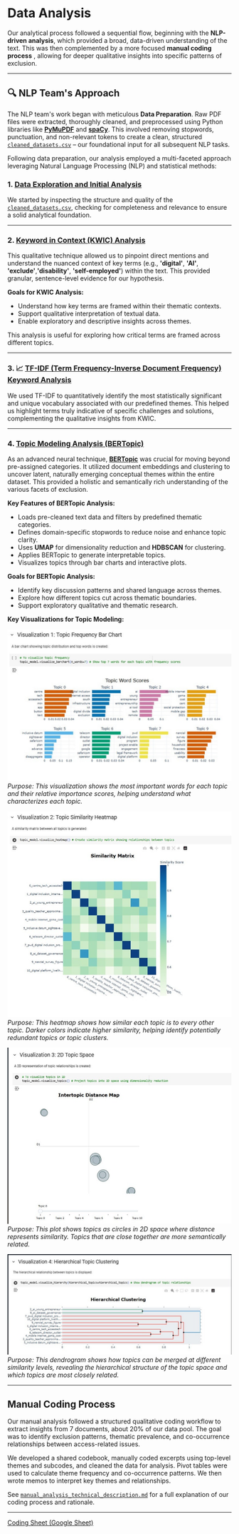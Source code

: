 # Data Analysis

Our analytical process followed a sequential flow, beginning with the
**NLP-driven analysis**, which provided a broad, data-driven understanding of
the text. This was then complemented by a more focused **manual coding process**
, allowing for deeper qualitative insights into specific patterns of exclusion.

---

## 🔍 NLP Team's Approach

The NLP team's work began with meticulous **Data Preparation**. Raw PDF files
were extracted, thoroughly cleaned, and preprocessed using Python libraries like
 [**PyMuPDF**](https://pymupdf.readthedocs.io/en/latest/) and
 [**spaCy**](https://spacy.io/). This involved removing stopwords, punctuation,
 and non-relevant tokens to create a clean, structured
 [`cleaned_datasets.csv`](./1_datasets/processed_data/cleaned_datasets.csv) –
 our foundational input for all subsequent NLP tasks.

Following data preparation, our analysis employed a multi-faceted approach
leveraging Natural Language Processing (NLP) and statistical methods:

### 1. [Data Exploration and Initial Analysis](../3_data_exploration/README.md)

We started by inspecting the structure and quality of the
[`cleaned_datasets.csv`](./1_datasets/processed_data/cleaned_datasets.csv),
checking for completeness and relevance to ensure a solid analytical foundation.

---

### 2. [Keyword in Context (KWIC) Analysis](./keywords_in_context_analysis.ipynb)

This qualitative technique allowed us to pinpoint direct mentions and understand
 the nuanced context of key terms (e.g., **'digital'**, **'AI'**, **'exclude'**,**'disability'**,
  **'self-employed'**)
  within the text. This provided granular, sentence-level evidence for our hypothesis.

**Goals for KWIC Analysis:**

* Understand how key terms are framed within their thematic contexts.
* Support qualitative interpretation of textual data.
* Enable exploratory and descriptive insights across themes.

This analysis is useful for exploring how critical terms are framed across
different topics.

---

### 3. 📈 [TF-IDF (Term Frequency-Inverse Document Frequency) Keyword Analysis](../3_data_exploration/top_keywords_per_theme.ipynb)

We used TF-IDF to quantitatively identify the most statistically significant and
 unique vocabulary associated with our predefined themes. This helped us
 highlight terms truly indicative of specific challenges and solutions,
 complementing the qualitative insights from KWIC.

---

### 4. [Topic Modeling Analysis (BERTopic)](./Topic_Modeling.ipynb)

As an advanced neural technique, [**BERTopic**](https://maartengr.github.io/BERTopic/index.html)
 was crucial for moving beyond pre-assigned categories. It utilized document
 embeddings and clustering to uncover latent, naturally emerging conceptual
 themes within the entire dataset. This provided a holistic and semantically
 rich understanding of the various facets of exclusion.

**Key Features of BERTopic Analysis:**

* Loads pre-cleaned text data and filters by predefined thematic categories.
* Defines domain-specific stopwords to reduce noise and enhance topic clarity.
* Uses **UMAP** for dimensionality reduction and **HDBSCAN** for clustering.
* Applies BERTopic to generate interpretable topics.
* Visualizes topics through bar charts and interactive plots.

**Goals for BERTopic Analysis:**

* Identify key discussion patterns and shared language across themes.
* Explore how different topics cut across thematic boundaries.
* Support exploratory qualitative and thematic research.

**Key Visualizations for Topic Modeling:**

![Topic Word Scores Bar Chart](./Visual_01.jpg)
*Purpose: This visualization shows the most important words for each topic and
their relative importance scores, helping understand what characterizes each topic.*

![Topic Similarity Heatmap](./Visual_02.jpg)
*Purpose: This heatmap shows how similar each topic is to every other topic.
Darker colors indicate higher similarity, helping identify potentially redundant
 topics or topic clusters.*

![2D Topic Space](./Visual_03.jpg)
*Purpose: This plot shows topics as circles in 2D space where distance
represents similarity. Topics that are close together are more semantically related.*

![Hierarchical Clustering Dendrogram](./Visual_04.jpg)
*Purpose: This dendrogram shows how topics can be merged at different similarity
 levels, revealing the hierarchical structure of the topic space and which
 topics are most closely related.*

---

## Manual Coding Process

Our manual analysis followed a structured qualitative coding workflow to extract
 insights from 7 documents, about 20% of our data pool. The goal was to identify
  exclusion patterns, thematic prevalence, and co-occurrence relationships
  between access-related issues.

We developed a shared codebook, manually coded excerpts using top-level themes
and subcodes, and cleaned the data for analysis. Pivot tables were used to
calculate theme frequency and co-occurrence patterns. We then wrote memos to
interpret key themes and relationships.

See [`manual_analysis_technical_description.md`](https://github.com/MIT-Emerging-Talent/ET6-CDSP-group-24-repo/tree/main/4_data_analysis)
 for a full explanation of our coding process and rationale.

---

[Coding Sheet (Google Sheet)](https://docs.google.com/spreadsheets/d/1ttROjrY1YECIfhm5oz4luWHxWq_MTShfQBsiFP1Pnvg/edit?gid=894372809#gid=894372809)
